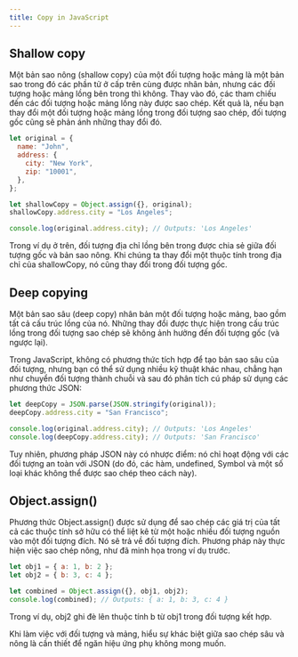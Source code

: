 ```yaml
---
title: Copy in JavaScript
---
```


## Shallow copy

Một bản sao nông (shallow copy) của một đối tượng hoặc mảng là một bản sao trong đó các phần tử ở cấp trên cùng được nhân bản, nhưng các đối tượng hoặc mảng lồng bên trong thì không. Thay vào đó, các tham chiếu đến các đối tượng hoặc mảng lồng này được sao chép. Kết quả là, nếu bạn thay đổi một đối tượng hoặc mảng lồng trong đối tượng sao chép, đối tượng gốc cũng sẽ phản ánh những thay đổi đó.

```js
let original = {
  name: "John",
  address: {
    city: "New York",
    zip: "10001",
  },
};

let shallowCopy = Object.assign({}, original);
shallowCopy.address.city = "Los Angeles";

console.log(original.address.city); // Outputs: 'Los Angeles'
```

Trong ví dụ ở trên, đối tượng địa chỉ lồng bên trong được chia sẻ giữa đối tượng gốc và bản sao nông. Khi chúng ta thay đổi một thuộc tính trong địa chỉ của shallowCopy, nó cũng thay đổi trong đối tượng gốc.

## Deep copying

Một bản sao sâu (deep copy) nhân bản một đối tượng hoặc mảng, bao gồm tất cả cấu trúc lồng của nó. Những thay đổi được thực hiện trong cấu trúc lồng trong đối tượng sao chép sẽ không ảnh hưởng đến đối tượng gốc (và ngược lại).

Trong JavaScript, không có phương thức tích hợp để tạo bản sao sâu của đối tượng, nhưng bạn có thể sử dụng nhiều kỹ thuật khác nhau, chẳng hạn như chuyển đối tượng thành chuỗi và sau đó phân tích cú pháp sử dụng các phương thức JSON:

```js
let deepCopy = JSON.parse(JSON.stringify(original));
deepCopy.address.city = "San Francisco";

console.log(original.address.city); // Outputs: 'Los Angeles'
console.log(deepCopy.address.city); // Outputs: 'San Francisco'
```

Tuy nhiên, phương pháp JSON này có nhược điểm: nó chỉ hoạt động với các đối tượng an toàn với JSON (do đó, các hàm, undefined, Symbol và một số loại khác không thể được sao chép theo cách này).

## Object.assign()

Phương thức Object.assign() được sử dụng để sao chép các giá trị của tất cả các thuộc tính sở hữu có thể liệt kê từ một hoặc nhiều đối tượng nguồn vào một đối tượng đích. Nó sẽ trả về đối tượng đích. Phương pháp này thực hiện việc sao chép nông, như đã minh họa trong ví dụ trước.

```js
let obj1 = { a: 1, b: 2 };
let obj2 = { b: 3, c: 4 };

let combined = Object.assign({}, obj1, obj2);
console.log(combined); // Outputs: { a: 1, b: 3, c: 4 }
```

Trong ví dụ, obj2 ghi đè lên thuộc tính b từ obj1 trong đối tượng kết hợp.

Khi làm việc với đối tượng và mảng, hiểu sự khác biệt giữa sao chép sâu và nông là cần thiết để ngăn hiệu ứng phụ không mong muốn.

